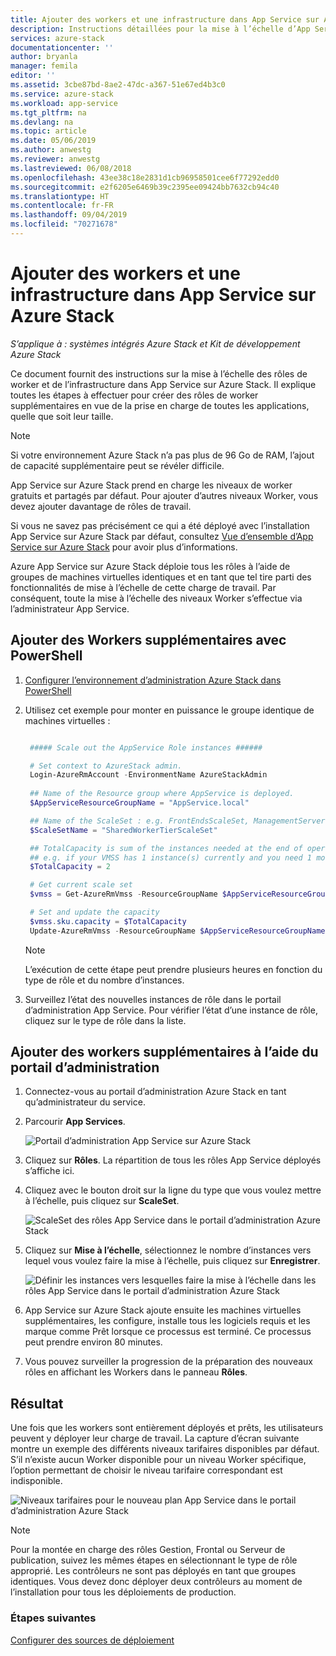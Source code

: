 ```yaml
---
title: Ajouter des workers et une infrastructure dans App Service sur Azure Stack | Microsoft Docs
description: Instructions détaillées pour la mise à l’échelle d’App Services Azure Stack
services: azure-stack
documentationcenter: ''
author: bryanla
manager: femila
editor: ''
ms.assetid: 3cbe87bd-8ae2-47dc-a367-51e67ed4b3c0
ms.service: azure-stack
ms.workload: app-service
ms.tgt_pltfrm: na
ms.devlang: na
ms.topic: article
ms.date: 05/06/2019
ms.author: anwestg
ms.reviewer: anwestg
ms.lastreviewed: 06/08/2018
ms.openlocfilehash: 43ee38c18e2831d1cb96958501cee6f77292edd0
ms.sourcegitcommit: e2f6205e6469b39c2395ee09424bb7632cb94c40
ms.translationtype: HT
ms.contentlocale: fr-FR
ms.lasthandoff: 09/04/2019
ms.locfileid: "70271678"
---
```

# <a name="add-workers-and-infrastructure-in-app-service-on-azure-stack"></a>Ajouter des workers et une infrastructure dans App Service sur Azure Stack

*S’applique à : systèmes intégrés Azure Stack et Kit de développement Azure Stack*  

Ce document fournit des instructions sur la mise à l’échelle des rôles de worker et de l’infrastructure dans App Service sur Azure Stack. Il explique toutes les étapes à effectuer pour créer des rôles de worker supplémentaires en vue de la prise en charge de toutes les applications, quelle que soit leur taille.

> [!NOTE]
> Si votre environnement Azure Stack n’a pas plus de 96 Go de RAM, l’ajout de capacité supplémentaire peut se révéler difficile.

App Service sur Azure Stack prend en charge les niveaux de worker gratuits et partagés par défaut. Pour ajouter d’autres niveaux Worker, vous devez ajouter davantage de rôles de travail.

Si vous ne savez pas précisément ce qui a été déployé avec l’installation App Service sur Azure Stack par défaut, consultez [Vue d’ensemble d’App Service sur Azure Stack](azure-stack-app-service-overview.md) pour avoir plus d’informations.

Azure App Service sur Azure Stack déploie tous les rôles à l’aide de groupes de machines virtuelles identiques et en tant que tel tire parti des fonctionnalités de mise à l’échelle de cette charge de travail. Par conséquent, toute la mise à l’échelle des niveaux Worker s’effectue via l’administrateur App Service.

## <a name="add-additional-workers-with-powershell"></a>Ajouter des Workers supplémentaires avec PowerShell

1. [Configurer l’environnement d’administration Azure Stack dans PowerShell](azure-stack-powershell-configure-admin.md)

2. Utilisez cet exemple pour monter en puissance le groupe identique de machines virtuelles :
   ```powershell
   
    ##### Scale out the AppService Role instances ######
   
    # Set context to AzureStack admin.
    Login-AzureRmAccount -EnvironmentName AzureStackAdmin
                                                 
    ## Name of the Resource group where AppService is deployed.
    $AppServiceResourceGroupName = "AppService.local"

    ## Name of the ScaleSet : e.g. FrontEndsScaleSet, ManagementServersScaleSet, PublishersScaleSet , LargeWorkerTierScaleSet,      MediumWorkerTierScaleSet, SmallWorkerTierScaleSet, SharedWorkerTierScaleSet
    $ScaleSetName = "SharedWorkerTierScaleSet"

    ## TotalCapacity is sum of the instances needed at the end of operation. 
    ## e.g. if your VMSS has 1 instance(s) currently and you need 1 more the TotalCapacity should be set to 2
    $TotalCapacity = 2  

    # Get current scale set
    $vmss = Get-AzureRmVmss -ResourceGroupName $AppServiceResourceGroupName -VMScaleSetName $ScaleSetName

    # Set and update the capacity
    $vmss.sku.capacity = $TotalCapacity
    Update-AzureRmVmss -ResourceGroupName $AppServiceResourceGroupName -Name $ScaleSetName -VirtualMachineScaleSet $vmss 
   ```    

   > [!NOTE]
   > L’exécution de cette étape peut prendre plusieurs heures en fonction du type de rôle et du nombre d’instances.
   >
   >

3. Surveillez l’état des nouvelles instances de rôle dans le portail d’administration App Service. Pour vérifier l’état d’une instance de rôle, cliquez sur le type de rôle dans la liste.

## <a name="add-additional-workers-using-the-admin-portal"></a>Ajouter des workers supplémentaires à l’aide du portail d’administration

1. Connectez-vous au portail d’administration Azure Stack en tant qu’administrateur du service.

2. Parcourir **App Services**.

    ![Portail d’administration App Service sur Azure Stack](media/azure-stack-app-service-add-worker-roles/image01.png)

3. Cliquez sur **Rôles**. La répartition de tous les rôles App Service déployés s’affiche ici.

4. Cliquez avec le bouton droit sur la ligne du type que vous voulez mettre à l’échelle, puis cliquez sur **ScaleSet**.

    ![ScaleSet des rôles App Service dans le portail d’administration Azure Stack](media/azure-stack-app-service-add-worker-roles/image02.png)

5. Cliquez sur **Mise à l’échelle**, sélectionnez le nombre d’instances vers lequel vous voulez faire la mise à l’échelle, puis cliquez sur **Enregistrer**.

    ![Définir les instances vers lesquelles faire la mise à l’échelle dans les rôles App Service dans le portail d’administration Azure Stack](media/azure-stack-app-service-add-worker-roles/image03.png)

6. App Service sur Azure Stack ajoute ensuite les machines virtuelles supplémentaires, les configure, installe tous les logiciels requis et les marque comme Prêt lorsque ce processus est terminé. Ce processus peut prendre environ 80 minutes.

7. Vous pouvez surveiller la progression de la préparation des nouveaux rôles en affichant les Workers dans le panneau **Rôles**.

## <a name="result"></a>Résultat

Une fois que les workers sont entièrement déployés et prêts, les utilisateurs peuvent y déployer leur charge de travail. La capture d’écran suivante montre un exemple des différents niveaux tarifaires disponibles par défaut. S’il n’existe aucun Worker disponible pour un niveau Worker spécifique, l’option permettant de choisir le niveau tarifaire correspondant est indisponible.

![Niveaux tarifaires pour le nouveau plan App Service dans le portail d’administration Azure Stack](media/azure-stack-app-service-add-worker-roles/image04.png)

>[!NOTE]
> Pour la montée en charge des rôles Gestion, Frontal ou Serveur de publication, suivez les mêmes étapes en sélectionnant le type de rôle approprié. Les contrôleurs ne sont pas déployés en tant que groupes identiques. Vous devez donc déployer deux contrôleurs au moment de l’installation pour tous les déploiements de production.

### <a name="next-steps"></a>Étapes suivantes

[Configurer des sources de déploiement](azure-stack-app-service-configure-deployment-sources.md)
